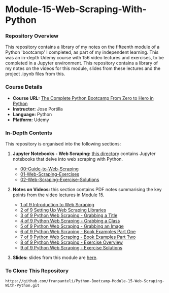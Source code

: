 # Module-15-Web-Scraping-With-Python

### Repository Overview

This repository contains a library of my notes on the fifteenth module of a Python 'bootcamp' I completed, as part of my independent learning. This was an in-depth Udemy course with 156 video lectures and exercises, to be completed in a Jupyter environment. This repository contains a library of my notes on the videos for this module, slides from these lectures and the project .ipynb files from this.

### Course Details
- **Course URL:** [The Complete Python Bootcamp From Zero to Hero in Python](https://www.udemy.com/course/complete-python-bootcamp/?couponCode=ST18MT62524)
- **Instructor:** Jose Portilla
- **Language:** Python
- **Platform:** Udemy

### In-Depth Contents
This repository is organised into the following sections:

1. **Jupyter Notebooks - Web Scraping:**
   [this directory](https://github.com/franpanteli/Python-Bootcamp-Module-15-Web-Scraping-With-Python/tree/main/Jupyter%20Notebooks%20-%20Web%20Scraping) contains Jupyter notebooks that delve into web scraping with Python.
   - [00-Guide-to-Web-Scraping](https://github.com/franpanteli/Python-Bootcamp-Module-15-Web-Scraping-With-Python/blob/main/Jupyter%20Notebooks%20-%20Web%20Scraping/00-Guide-to-Web-Scraping.ipynb)
   - [01-Web-Scraping-Exercises](https://github.com/franpanteli/Python-Bootcamp-Module-15-Web-Scraping-With-Python/blob/main/Jupyter%20Notebooks%20-%20Web%20Scraping/01-Web-Scraping-Exercises.ipynb)
   - [02-Web-Scraping-Exercise-Solutions](https://github.com/franpanteli/Python-Bootcamp-Module-15-Web-Scraping-With-Python/blob/main/Jupyter%20Notebooks%20-%20Web%20Scraping/02-Web-Scraping-Exercise-Solutions.ipynb)

2. **Notes on Videos:**
   this section contains PDF notes summarising the key points from the video lectures in Module 15.
   - [1 of 9 Introduction to Web Scraping](https://github.com/franpanteli/Python-Bootcamp-Module-15-Web-Scraping-With-Python/blob/main/Notes%20on%20Videos%20-%20Module%2015%20Web%20Scraping%20With%20Python/1%20of%209%20Introduction%20to%20Web%20Scraping.pdf)
   - [2 of 9 Setting Up Web Scraping Libraries](https://github.com/franpanteli/Python-Bootcamp-Module-15-Web-Scraping-With-Python/blob/main/Notes%20on%20Videos%20-%20Module%2015%20Web%20Scraping%20With%20Python/2%20of%209%20Setting%20Up%20Web%20Scraping%20Libraries.pdf)
   - [3 of 9 Python Web Scraping - Grabbing a Title](https://github.com/franpanteli/Python-Bootcamp-Module-15-Web-Scraping-With-Python/blob/main/Notes%20on%20Videos%20-%20Module%2015%20Web%20Scraping%20With%20Python/3%20of%209%20Python%20Web%20Scraping%20-%20Grabbing%20a%20Title.pdf)
   - [4 of 9 Python Web Scraping - Grabbing a Class](https://github.com/franpanteli/Python-Bootcamp-Module-15-Web-Scraping-With-Python/blob/main/Notes%20on%20Videos%20-%20Module%2015%20Web%20Scraping%20With%20Python/4%20of%209%20Python%20Web%20Scraping%20-%20Grabbing%20a%20Class.pdf)
   - [5 of 9 Python Web Scraping - Grabbing an Image](https://github.com/franpanteli/Python-Bootcamp-Module-15-Web-Scraping-With-Python/blob/main/Notes%20on%20Videos%20-%20Module%2015%20Web%20Scraping%20With%20Python/5%20of%209%20Python%20Web%20Scraping%20-%20Grabbing%20an%20Image.pdf)
   - [6 of 9 Python Web Scraping - Book Examples Part One](https://github.com/franpanteli/Python-Bootcamp-Module-15-Web-Scraping-With-Python/blob/main/Notes%20on%20Videos%20-%20Module%2015%20Web%20Scraping%20With%20Python/6%20of%209%20Python%20Web%20Scraping%20-%20Book%20Examples%20Part%20One.pdf)
   - [7 of 9 Python Web Scraping - Book Examples Part Two](https://github.com/franpanteli/Python-Bootcamp-Module-15-Web-Scraping-With-Python/blob/main/Notes%20on%20Videos%20-%20Module%2015%20Web%20Scraping%20With%20Python/7%20of%209%20Python%20Web%20Scraping%20-%20Book%20Examples%20Part%20Two.pdf)
   - [8 of 9 Python Web Scraping - Exercise Overview](https://github.com/franpanteli/Python-Bootcamp-Module-15-Web-Scraping-With-Python/blob/main/Notes%20on%20Videos%20-%20Module%2015%20Web%20Scraping%20With%20Python/8%20of%209%20Python%20Web%20Scraping%20-%20Exercise%20Overview.pdf)
   - [9 of 9 Python Web Scraping - Exercise Solutions](https://github.com/franpanteli/Python-Bootcamp-Module-15-Web-Scraping-With-Python/blob/main/Notes%20on%20Videos%20-%20Module%2015%20Web%20Scraping%20With%20Python/9%20of%209%20Python%20Web%20Scraping%20-%20Exercise%20Solutions.pdf)

3. **Slides:**
   slides from this module are [here](https://github.com/franpanteli/Python-Bootcamp-Module-15-Web-Scraping-With-Python/blob/main/Web%20Scraping%20Slides.pdf).

### To Clone This Repository
```
https://github.com/franpanteli/Python-Bootcamp-Module-15-Web-Scraping-With-Python.git
```